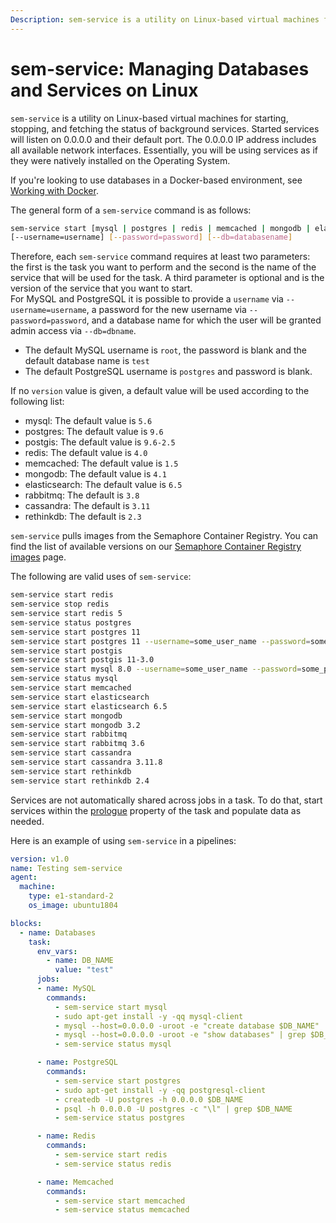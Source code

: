```yaml
---
Description: sem-service is a utility on Linux-based virtual machines for starting, stopping, and fetching the status of background services.
---
```


# sem-service: Managing Databases and Services on Linux

`sem-service` is a utility on Linux-based virtual machines for starting,
stopping, and fetching the status of background services. Started services will
listen on 0.0.0.0 and their default port. The 0.0.0.0 IP address includes all
available network interfaces. Essentially, you will be using services as if
they were natively installed on the Operating System.

If you're looking to use databases in a Docker-based environment, see [Working with
Docker][working-with-docker].

The general form of a `sem-service` command is as follows:

``` bash
sem-service start [mysql | postgres | redis | memcached | mongodb | elasticsearch | rabbitmq] [version]
[--username=username] [--password=password] [--db=databasename]
```

Therefore, each `sem-service` command requires at least two parameters: the
first is the task you want to perform and the second is the name
of the service that will be used for the task. A third parameter is optional
and is the version of the service that you want to start.<br/> For MySQL and PostgreSQL it
is possible to provide a `username` via ```--username=username```, a password for the new username
via ```--password=password```, and a database name for which the user will be granted admin access
via ```--db=dbname```.

- The default MySQL username is `root`, the password is blank and the default database name is `test`
- The default PostgreSQL username is `postgres` and password is blank.

If no `version` value is given, a default value will be used according to the following list:

- mysql: The default value is `5.6`
- postgres: The default value is `9.6`
- postgis: The default value is `9.6-2.5`
- redis: The default value is `4.0`
- memcached: The default value is `1.5`
- mongodb: The default value is `4.1`
- elasticsearch: The default value is `6.5`
- rabbitmq: The default is `3.8`
- cassandra: The default is `3.11`
- rethinkdb: The default is `2.3`

`sem-service` pulls images from the Semaphore Container Registry. 
You can find the list of available versions on our [Semaphore Container Registry images](/ci-cd-environment/semaphore-registry-images/#supported-sem-service-images) page.

The following are valid uses of `sem-service`:

``` bash
sem-service start redis
sem-service stop redis
sem-service start redis 5
sem-service status postgres
sem-service start postgres 11
sem-service start postgres 11 --username=some_user_name --password=some_password --db=some_db_name
sem-service start postgis
sem-service start postgis 11-3.0
sem-service start mysql 8.0 --username=some_user_name --password=some_password --db=some_db_name
sem-service status mysql
sem-service start memcached
sem-service start elasticsearch
sem-service start elasticsearch 6.5
sem-service start mongodb
sem-service start mongodb 3.2
sem-service start rabbitmq
sem-service start rabbitmq 3.6
sem-service start cassandra
sem-service start cassandra 3.11.8
sem-service start rethinkdb
sem-service start rethinkdb 2.4
```

Services are not automatically shared across jobs in a task. To do that, start services
within the [prologue](https://docs.semaphoreci.com/reference/pipeline-yaml-reference/#prologue)
property of the task and populate data as needed.

Here is an example of using `sem-service` in a pipelines:

``` yaml
version: v1.0
name: Testing sem-service
agent:
  machine:
    type: e1-standard-2
    os_image: ubuntu1804

blocks:
  - name: Databases
    task:
      env_vars:
        - name: DB_NAME
          value: "test"
      jobs:
      - name: MySQL
        commands:
          - sem-service start mysql
          - sudo apt-get install -y -qq mysql-client
          - mysql --host=0.0.0.0 -uroot -e "create database $DB_NAME"
          - mysql --host=0.0.0.0 -uroot -e "show databases" | grep $DB_NAME
          - sem-service status mysql

      - name: PostgreSQL
        commands:
          - sem-service start postgres
          - sudo apt-get install -y -qq postgresql-client
          - createdb -U postgres -h 0.0.0.0 $DB_NAME
          - psql -h 0.0.0.0 -U postgres -c "\l" | grep $DB_NAME
          - sem-service status postgres

      - name: Redis
        commands:
          - sem-service start redis
          - sem-service status redis

      - name: Memcached
        commands:
          - sem-service start memcached
          - sem-service status memcached
```

[working-with-docker]: ../ci-cd-environment/working-with-docker.md
